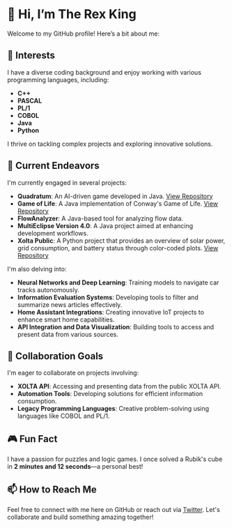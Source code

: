 # 👋 Hi, I’m The Rex King

Welcome to my GitHub profile! Here’s a bit about me:

## 👀 Interests

I have a diverse coding background and enjoy working with various programming languages, including:

- **C++**
- **PASCAL**
- **PL/1**
- **COBOL**
- **Java**
- **Python**

I thrive on tackling complex projects and exploring innovative solutions.

## 🌱 Current Endeavors

I'm currently engaged in several projects:

- **Quadratum**: An AI-driven game developed in Java. [View Repository](https://github.com/RasmusOtharKirketerp/quadratum)
- **Game of Life**: A Java implementation of Conway's Game of Life. [View Repository](https://github.com/RasmusOtharKirketerp/GOL)
- **FlowAnalyzer**: A Java-based tool for analyzing flow data.
- **MultiEclipse Version 4.0**: A Java project aimed at enhancing development workflows.
- **Xolta Public**: A Python project that provides an overview of solar power, grid consumption, and battery status through color-coded plots. [View Repository](https://github.com/RasmusOtharKirketerp/xolta_public)

I'm also delving into:

- **Neural Networks and Deep Learning**: Training models to navigate car tracks autonomously.
- **Information Evaluation Systems**: Developing tools to filter and summarize news articles effectively.
- **Home Assistant Integrations**: Creating innovative IoT projects to enhance smart home capabilities.
- **API Integration and Data Visualization**: Building tools to access and present data from various sources.

## 💞️ Collaboration Goals

I'm eager to collaborate on projects involving:

- **XOLTA API**: Accessing and presenting data from the public XOLTA API.
- **Automation Tools**: Developing solutions for efficient information consumption.
- **Legacy Programming Languages**: Creative problem-solving using languages like COBOL and PL/1.

## 🎮 Fun Fact

I have a passion for puzzles and logic games. I once solved a Rubik's cube in **2 minutes and 12 seconds**—a personal best!

## 📫 How to Reach Me

Feel free to connect with me here on GitHub or reach out via [Twitter](https://twitter.com/RasmusOthar). Let's collaborate and build something amazing together!
